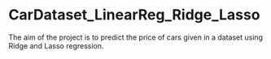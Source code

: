 # CarDataset_LinearReg_Ridge_Lasso
The aim of the project is to predict the price of cars given in a dataset using Ridge and Lasso regression.
